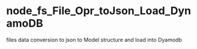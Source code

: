 # node_fs_File_Opr_toJson_Load_DynamoDB
files data conversion to json to Model structure and load into Dyamodb
